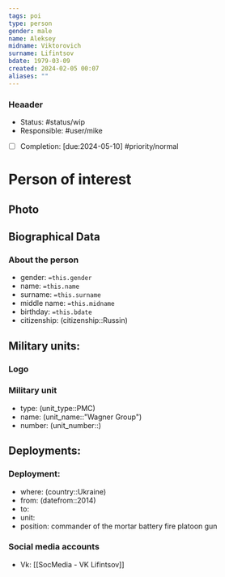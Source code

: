 ```yaml
---
tags: poi
type: person
gender: male
name: Aleksey
midname: Viktorovich
surname: Lifintsov
bdate: 1979-03-09
created: 2024-02-05 00:07
aliases: ""
---
```

### Heaader
- Status: #status/wip 
- Responsible: #user/mike  
- [ ] Completion: [due:2024-05-10] #priority/normal 

# Person of interest

## Photo

## Biographical Data

### About the person
- gender: `=this.gender`
- name: `=this.name`
- surname: `=this.surname`
- middle name: `=this.midname`
- birthday: `=this.bdate`
- citizenship: (citizenship::Russin)

## Military units:
### Logo
### Military unit
- type: (unit_type::PMC)
- name:  (unit_name::"Wagner Group") 
- number:  (unit_number::)

## Deployments:
### Deployment:
- where: (country::Ukraine)
- from: (datefrom::2014)
- to:
- unit:
- position: commander of the mortar battery fire platoon gun

### Social media accounts
- Vk: [[SocMedia - VK Lifintsov]]